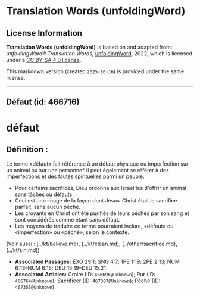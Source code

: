 # Translation Words (unfoldingWord)

## License Information

**Translation Words (unfoldingWord)** is based on and adapted from: _unfoldingWord® Translation Words_, [unfoldingWord](https://unfoldingword.org/utw), 2022, which is licensed under a [CC BY-SA 4.0 license](https://creativecommons.org/licenses/by-sa/4.0/legalcode.en).

This markdown version (created `2025-10-16`) is provided under the same license.



--------------------------------

## Défaut (id: 466716)

défaut
======

Définition :
------------

Le terme «défaut» fait référence à un défaut physique ou imperfection sur un animal ou sur une personne\* Il peut également se référer à des imperfections et des fautes spirituelles parmi un peuple.

* Pour certains sacrifices, Dieu ordonna aux Israélites d'offrir un animal sans tâches ou défauts.
* Ceci est une image de la façon dont Jésus\-Christ était le sacrifice parfait, sans aucun péché.
* Les croyants en Christ ont été purifiés de leurs péchés par son sang et sont considérés comme étant sans défaut.
* Les moyens de traduire ce terme pourraient inclure, «défaut» ou «imperfection» ou «péché», selon le contexte.

(Voir aussi : (../kt/believe.md), (../kt/clean.md), (../other/sacrifice.md), (../kt/sin.md))

* **Associated Passages:** EXO 29:1; SNG 4:7; 1PE 1:19; 2PE 2:13; NUM 6:13–NUM 6:15; DEU 15:19–DEU 15:21
* **Associated Articles:** Croire (ID: `466696@Unknown`); Pur (ID: `466764@Unknown`); Sacrificer (ID: `467307@Unknown`); Péché (ID: `467355@Unknown`)

